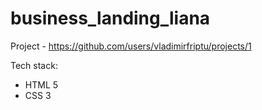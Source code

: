 # business_landing_liana

Project - https://github.com/users/vladimirfriptu/projects/1

Tech stack:
- HTML 5
- CSS 3

